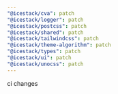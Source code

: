 ```yaml
---
"@icestack/cva": patch
"@icestack/logger": patch
"@icestack/postcss": patch
"@icestack/shared": patch
"@icestack/tailwindcss": patch
"@icestack/theme-algorithm": patch
"@icestack/types": patch
"@icestack/ui": patch
"@icestack/unocss": patch
---
```


ci changes
